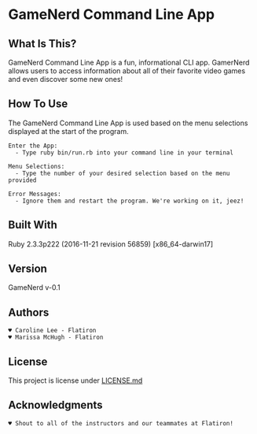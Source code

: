 

GameNerd Command Line App
=======================



What Is This?
-------------

  GameNerd Command Line App is a fun, informational CLI app. GamerNerd allows users to access information about all of their favorite video games and even discover some new ones!


How To Use
-----------------------

  The GameNerd Command Line App is used based on the menu selections displayed at the start of the program.

    Enter the App:
      - Type ruby bin/run.rb into your command line in your terminal

    Menu Selections:
      - Type the number of your desired selection based on the menu provided

    Error Messages:
      - Ignore them and restart the program. We're working on it, jeez!


Built With
--------------------------
  Ruby 2.3.3p222 (2016-11-21 revision 56859) [x86_64-darwin17]


Version
--------------------------
  GameNerd v-0.1



Authors
--------------------------
    ♥ Caroline Lee - Flatiron
    ♥ Marissa McHugh - Flatiron

License
--------------------------
  This project is license under [LICENSE.md](https://github.com/Sotom591/module-one-final-project-guidelines-dc-web-100818/blob/master/LICENSE.md)


Acknowledgments
--------------------------
    ♥ Shout to all of the instructors and our teammates at Flatiron!
